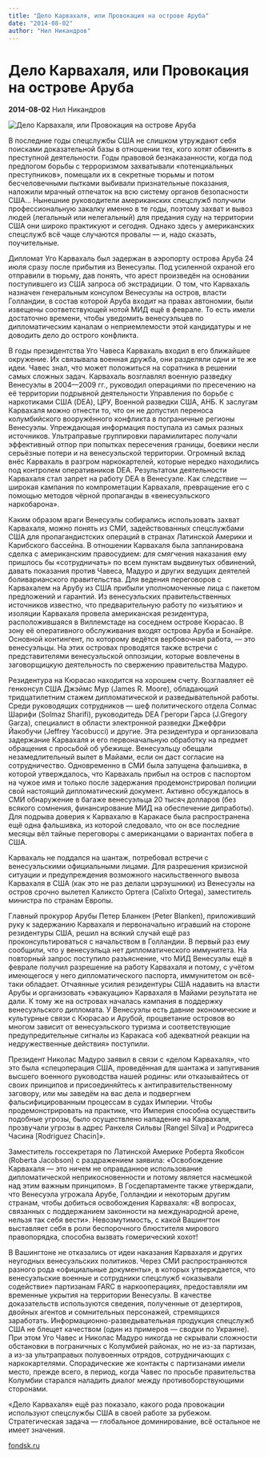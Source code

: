 ```yaml
---
title: "Дело Карвахаля, или Провокация на острове Аруба"
date: "2014-08-02"
author: "Нил Никандров"
---
```


# Дело Карвахаля, или Провокация на острове Аруба

**2014-08-02** Нил Никандров

![Дело Карвахаля, или Провокация на острове Аруба](http://vm.ru/photo/vecherka/2014/07/doc6gcl7chv2exqqnbw1jc_800_480.jpg)

В последние годы спецслужбы США не слишком утруждают себя поисками доказательной базы в отношении тех, кого хотят обвинить в преступной деятельности. Годы правовой безнаказанности, когда под предлогом борьбы с терроризмом захватывали «потенциальных преступников», помещали их в секретные тюрьмы и потом бесчеловечными пытками выбивали признательные показания, наложили мрачный отпечаток на всю систему органов безопасности США… Нынешние руководители американских спецслужб получили профессиональную закалку именно в те годы, поэтому захват и вывоз людей (легальный или нелегальный) для предания суду на территории США они широко практикуют и сегодня. Однако здесь у американских спецслужб всё чаще случаются провалы — и, надо сказать, поучительные.

Дипломат Уго Карвахаль был задержан в аэропорту острова Аруба 24 июля сразу после прибытия из Венесуэлы. Под усиленной охраной его отправили в тюрьму, дав понять, что арест произведён на основании поступившего из США запроса об экстрадиции. О том, что Карвахаль назначен генеральным консулом Венесуэлы на остров, власти Голландии, в состав которой Аруба входит на правах автономии, были извещены соответствующей нотой МИД ещё в феврале. То есть имели достаточно времени, чтобы уведомить венесуэльцев по дипломатическим каналам о неприемлемости этой кандидатуры и не доводить дело до острого конфликта.

В годы президентства Уго Чавеса Карвахаль входил в его ближайшее окружение. Их связывала военная дружба, они разделяли одни и те же идеи. Чавес знал, что может положиться на соратника в решении самых сложных задач. Карвахаль возглавлял военную разведку Венесуэлы в 2004—2009 гг., руководил операциями по пресечению на её территории подрывной деятельности Управления по борьбе с наркотиками США (DEA), ЦРУ, Военной разведки США, АНБ. К заслугам Карвахаля можно отнести то, что он не допустил переноса колумбийского вооружённого конфликта в пограничные регионы Венесуэлы. Упреждающая информация поступала из самых разных источников. Ультраправые группировки парамилитарес получали эффективный отпор при попытках пересечения границы, боевики несли серьёзные потери и на венесуэльской территории. Огромный вклад внёс Карвахаль в разгром наркокартелей, которые нередко находились под контролем оперативников DEA. Результатом деятельности Карвахаля стал запрет на работу DEA в Венесуэле. Как следствие — широкая кампания по компрометации Карвахаля, превращение его с помощью методов чёрной пропаганды в «венесуэльского наркобарона».

Каким образом враги Венесуэлы собирались использовать захват Карвахаля, можно понять из СМИ, задействованных спецслужбами США для пропагандистских операций в странах Латинской Америки и Карибского бассейна. В отношении Карвахаля была запланирована сделка с американским правосудием: для смягчения наказания ему пришлось бы «сотрудничать» по всем пунктам выдвинутых обвинений, давать показания против Чавеса, Мадуро и других ведущих деятелей боливарианского правительства. Для ведения переговоров с Карвахалем на Арубу из США прибыли уполномоченные лица с пакетом предложений и гарантий. Из венесуэльских правительственных источников известно, что предварительную работу по «изъятию» и изоляции Карвахаля провела американская резидентура, расположившаяся в Виллемстаде на соседнем острове Кюрасао. В зону её оперативного обслуживания входят острова Аруба и Бонайре. Основной контингент, по которому ведётся вербовочная работа, — это венесуэльцы. На этих островах проводятся также встречи с представителями венесуэльской оппозиции, которые вовлечены в заговорщицкую деятельность по свержению правительства Мадуро.

Резидентура на Кюрасао находится на хорошем счету. Возглавляет её генконсул США Джэймс Мур (James R. Moore), обладающий тридцатилетним стажем дипломатической и разведывательной работы. Среди руководящих сотрудников — шеф политического отдела Солмас Шарифи (Solmaz Sharifi), руководитедь DEA Грегори Гарса (J.Gregory Garza), специалист в области электронной разведки Джеффри Йакобучи (Jeffrey Yacobucci) и другие. Эта резидентура и организовала задержание Карвахаля и его первоначальную обработку на предмет обращения с просьбой об убежище. Венесуэльцу обещали незамедлительный вылет в Майами, если он даст согласие на сотрудничество. Одновременно в СМИ была запущена фальшивка, в которой утверждалось, что Карвахаль прибыл на остров с паспортом на чужое имя и только после задержания продемонстрировал полиции свой настоящий дипломатический документ. Активно обсуждалось в СМИ обнаружение в багаже венесуэльца 20 тысяч долларов (без всякого сомнения, финансирование МИД на обеспечение дипработы). Для подрыва доверия к Карвахалю в Каракасе была распространена ещё одна фальшивка, из которой следовало, что он все последние месяцы вёл тайные переговоры с американцами о вариантах побега в США.

Карвахаль не поддался на шантаж, потребовал встречи с венесуэльскими официальными лицами. Для разрешения кризисной ситуации и предупреждения возможного насильственного вывоза Карвахаля в США (как это не раз делали цэрэушники) из Венесуэлы на остров срочно вылетел Каликсто Ортега (Calixto Ortega), заместитель министра по странам Европы.

Главный прокурор Арубы Петер Бланкен (Peter Blanken), приложивший руку к задержанию Карвахаля и первоначально игравший на стороне резидентуры США, решил на всякий случай ещё раз проконсультироваться с начальством в Голландии. В первый раз ему сообщили, что у венесуэльца нет дипломатического иммунитета. На повторный запрос поступило разъяснение, что МИД Венесуэлы ещё в феврале получил разрешение на работу Карвахаля и потому, с учётом имеющегося у него дипломатического паспорта, иммунитетом он всё-таки обладает. Отчаянные усилия резидентуры США надавить на власти Арубы и организовать «эвакуацию» Карвахаля в Майами результата не дали. К тому же на островах началась кампания в поддержку венесуэльского дипломата. У Венесуэлы есть давние экономические и культурные связи с Кюрасао и Арубой, процветание островов во многом зависит от венесуэльского туризма и соответствующие предупредительные сигналы из Каракаса «об адекватной реакции на недружественные действия» поступили.

Президент Николас Мадуро заявил в связи с «делом Карвахаля», что это была «спецоперация США, проведённая для шантажа и запугивания высшего военного руководства нашей родины: или отказывайтесь от своих принципов и присоединяйтесь к антиправительственному заговору, или мы заведём на вас дела и подвергнем фальсифицированным процессам в судах Империи. Чтобы продемонстрировать на практике, что Империя способна осуществить подобные угрозы, было осуществлено нападение на Карвахаля, прозвучали угрозы в адрес Ранхеля Сильвы [Rangel Silva] и Родригеса Часина [Rodriguez Chacin]».

Заместитель госсекретаря по Латинской Америке Роберта Якобсон (Roberta Jacobson) с раздражением заявила: «Освобождение Карвахаля — это ничем не оправданное использование дипломатической неприкосновенности и потому является насмешкой над этим важным принципом». В Госдепартаменте также утверждали, что Венесуэла угрожала Арубе, Голландии и некоторым другим странам, чтобы добиться освобождения Карвахаля: «В вопросах, связанных с поддержанием законности на международной арене, нельзя так себя вести». Невозмутимость, с какой Вашингтон выставляет себя в роли беспорочного блюстителя мирового правопорядка, способна вызвать гомерический хохот!

В Вашингтоне не отказались от идеи наказания Карвахаля и других неугодных венесуэльских политиков. Через СМИ распространяются разного рода «официальные документы», в которых утверждается, что венесуэльские военные и сотрудники спецслужб «оказывали содействие» партизанам FARC в наркооперациях, предоставляли им временные укрытия на территории Венесуэлы. В качестве доказательств используются сведения, полученные от дезертиров, двойных агентов и сомнительных персонажей, стремящихся заработать. Информационно-разведывательная продукция спецслужб США не блещет качеством (один из примеров — сводки по Украине). При этом Уго Чавес и Николас Мадуро никогда не скрывали сложности обстановки в пограничных с Колумбией районах, но не из-за партизан, а из-за ультраправых полувоенных отрядов, сотрудничающих с наркокартелями. Спорадические же контакты с партизанами имели место, прежде всего, в период, когда Чавес по просьбе правительства Колумбии старался наладить диалог между противоборствующими сторонами.

«Дело Карвахаля» ещё раз показало, какого рода провокации используют спецслужбы США в своей работе за рубежом. Стратегическая задача — глобальное доминирование, всё остальное не имеет значения.

[fondsk.ru](http://www.fondsk.ru/)